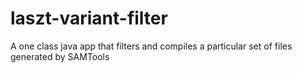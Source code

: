 laszt-variant-filter
====================

A one class java app that filters and compiles a particular set of files generated by SAMTools
